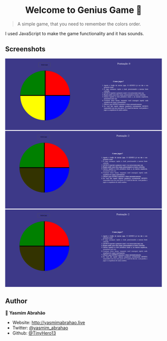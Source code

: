 <h1 align="center">Welcome to Genius Game 👋</h1>

> A simple game, that you need to remember the colors order.
<p>I used JavaScript to make the game functionality and it has sounds.</p>

## Screenshots
![Screenshot Genius](./img/Screenshot1.png)<br />
![Screenshot Color Picked](./img/Screenshot2.png)<br />
![Screenshot Game over](./img/Screenshot2.png)<br />


## Author

👤 **Yasmim Abrahão**

* Website: http://yasmimabrahao.live
* Twitter: [@yasmim_abrahao](https://twitter.com/yasmim_abrahao)
* Github: [@TinyHero13](https://github.com/TinyHero13)
